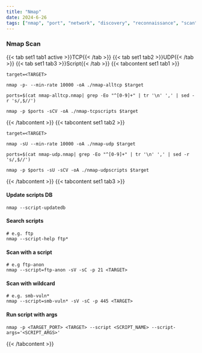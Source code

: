 ```yaml
---
title: "Nmap"
date: 2024-6-26
tags: ["nmap", "port", "network", "discovery", "reconnaissance", "scan", "enum"]
---
```


### Nmap Scan

{{< tab set1 tab1 active >}}TCP{{< /tab >}}
{{< tab set1 tab2 >}}UDP{{< /tab >}}
{{< tab set1 tab3 >}}Script{{< /tab >}}
{{< tabcontent set1 tab1 >}}

```console
target=<TARGET>
```

```console
nmap -p- --min-rate 10000 -oA ./nmap-alltcp $target
```

```console
ports=$(cat nmap-alltcp.nmap| grep -Eo "^[0-9]+" | tr '\n' ',' | sed -r 's/,$//')
```

```console
nmap -p $ports -sCV -oA ./nmap-tcpscripts $target
```

{{< /tabcontent >}}
{{< tabcontent set1 tab2 >}}

```console
target=<TARGET>
```

```console
nmap -sU --min-rate 10000 -oA ./nmap-udp $target
```

```console
ports=$(cat nmap-udp.nmap| grep -Eo "^[0-9]+" | tr '\n' ',' | sed -r 's/,$//')
```

```console
nmap -p $ports -sU -sCV -oA ./nmap-udpscripts $target
```

{{< /tabcontent >}}
{{< tabcontent set1 tab3 >}}

#### Update scripts DB

```console
nmap --script-updatedb
```

#### Search scripts

```console
# e.g. ftp
nmap --script-help ftp*
```

#### Scan with a script

```console
# e.g ftp-anon
nmap --script=ftp-anon -sV -sC -p 21 <TARGET>
```

#### Scan with wildcard

```console
# e.g. smb-vuln*
nmap --script=smb-vuln* -sV -sC -p 445 <TARGET>
```

#### Run script with args

```console
nmap -p <TARGET_PORT> <TARGET> --script <SCRIPT_NAME> --script-args='<SCRIPT_ARGS>'
```

{{< /tabcontent >}}
